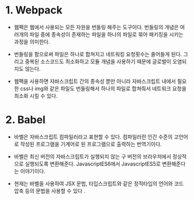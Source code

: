 # 1. Webpack

- 웹팩은 웹에서 사용되는 모든 자원을 번들링 해주는 도구이다. 번들링의 개념은 여러개의 파일 중에 종속성이 존재하는 파일을 하나의 파일로 묶어 패키징을 시키는 과정을 의미한다.

- 번들링을 함으로써 파일은 하나로 합쳐지고 네트워킹 요청횟수는 줄어들게 된다. 그리고 중복된 소스코드도 최소화하고 모듈 개념을 사용하기 때문에 글로벌이 오염되지도 않는다.

- 웹팩을 사용하면 자바스크립트 간의 종속성 뿐만 아니라 자바스크립트 내에서 필요한 css나 img와 같은 파일도 번들링해서 하나의 파일로 합쳐줘서 네트워크 요청을 최소화 시킬 수 있다.

# 2. Babel

- 바벨은 자바스크립트 컴파일러라고 표현할 수 있다. 컴파일러란 인간 수준의 고언어로 작성된 프로그램을 기계어로 된 프로그램으로 출력하는 번역기이다.

- 바벨은 최신 버전의 자바스크립트가 실행되지 않는 구 버전의 브라우저에서 정상적으로 실행되도록 변환해준다. JavascriptES6에서 JavascriptES5로 변환해준다는 이야기이다.

- 현재는 바벨을 사용하여 JSX 문법, 타입스크립트와 같은 정적타입의 언어와 코드 압축 등의 문법을 사용할 수 있다 .

